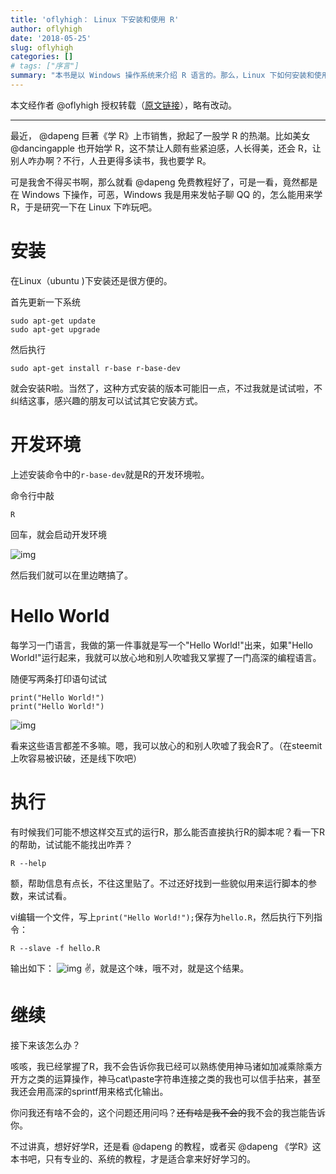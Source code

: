 ```yaml
---
title: 'oflyhigh： Linux 下安装和使用 R'
author: oflyhigh
date: '2018-05-25'
slug: oflyhigh
categories: []
# tags: ["序言"]
summary: "本书是以 Windows 操作系统来介绍 R 语言的。那么，Linux 下如何安装和使用呢？"
---
```


本文经作者 @oflyhigh 授权转载（[原文链接](https://steemit.com/r/@oflyhigh/r)），略有改动。

---

最近， @dapeng 巨著《学 R》上市销售，掀起了一股学 R 的热潮。比如美女 @dancingapple 也开始学 R，这不禁让人颇有些紧迫感，人长得美，还会 R，让别人咋办啊？不行，人丑更得多读书，我也要学 R。

可是我舍不得买书啊，那么就看 @dapeng 免费教程好了，可是一看，竟然都是在 Windows 下操作，可恶，Windows 我是用来发帖子聊 QQ 的，怎么能用来学 R，于是研究一下在 Linux 下咋玩吧。

# 安装

在Linux（ubuntu )下安装还是很方便的。

首先更新一下系统

```
sudo apt-get update
sudo apt-get upgrade
```

然后执行

```
sudo apt-get install r-base r-base-dev
```

就会安装R啦。当然了，这种方式安装的版本可能旧一点，不过我就是试试啦，不纠结这事，感兴趣的朋友可以试试其它安装方式。

# 开发环境

上述安装命令中的`r-base-dev`就是R的开发环境啦。

命令行中敲

```
R
```

回车，就会启动开发环境

![img](https://cdn.steemitimages.com/0x0/https://cdn.steemitimages.com/DQmeq8ZGnFiMMhid3AHhs67TJHEnGYuEnugyYpd1gngsPYm/image.png)

然后我们就可以在里边瞎搞了。

# Hello World

每学习一门语言，我做的第一件事就是写一个"Hello World!"出来，如果"Hello World!"运行起来，我就可以放心地和别人吹嘘我又掌握了一门高深的编程语言。

随便写两条打印语句试试

```
print("Hello World!")
print("Hello World!")
```

![img](https://cdn.steemitimages.com/0x0/https://cdn.steemitimages.com/DQmTm5yxXV8kktBeT5Z4VrNRt9NmuaMiguUYfs6hrfBaywd/image.png)

看来这些语言都差不多嘛。嗯，我可以放心的和别人吹嘘了我会R了。（在steemit上吹容易被识破，还是线下吹吧）

# 执行

有时候我们可能不想这样交互式的运行R，那么能否直接执行R的脚本呢？看一下R的帮助，试试能不能找出咋弄？

```
R --help
```

额，帮助信息有点长，不往这里贴了。不过还好找到一些貌似用来运行脚本的参数，来试试看。

vi编辑一个文件，写上`print("Hello World!");`保存为`hello.R`，然后执行下列指令：

```
R --slave -f hello.R
```

输出如下：
![img](https://cdn.steemitimages.com/0x0/https://cdn.steemitimages.com/DQme4XZvMfqMt9CGD5KGnmQ1vpDfGH3m6YyCTANw7tZ6xib/image.png)
✌，就是这个味，哦不对，就是这个结果。

# 继续

接下来该怎么办？

咳咳，我已经掌握了R，我不会告诉你我已经可以熟练使用神马诸如加减乘除乘方开方之类的运算操作，神马cat\paste字符串连接之类的我也可以信手拈来，甚至我还会用高深的sprintf用来格式化输出。

你问我还有啥不会的，这个问题还用问吗？~~还有啥是我不会的~~我不会的我岂能告诉你。

不过讲真，想好好学R，还是看 @dapeng 的教程，或者买 @dapeng 《学R》这本书吧，只有专业的、系统的教程，才是适合拿来好好学习的。